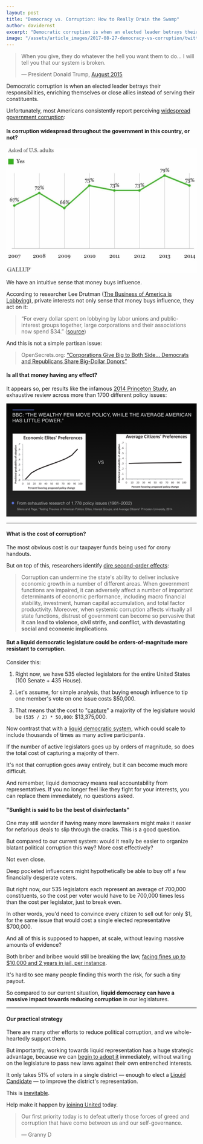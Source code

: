 ```yaml
---
layout: post
title: "Democracy vs. Corruption: How to Really Drain the Swamp"
author: davidernst
excerpt: "Democratic corruption is when an elected leader betrays their responsibilities to their voters, enriching themselves or close allies instead. Unfortunately, most Americans consistently report seeing widespread government corruption..."
image: "/assets/article_images/2017-08-27-democracy-vs-corruption/twitter_large.png"
---
```


> When you give, they do whatever the hell you want them to do... I will tell you that our system is broken.
>
> — President Donald Trump, [August 2015](https://www.youtube.com/watch?v=e4tHW9_bb08)

Democratic corruption is when an elected leader betrays their responsibilities, enriching themselves or close allies instead of serving their constituents.

Unfortunately, most Americans consistently report perceiving [widespread government corruption](http://www.gallup.com/poll/185759/widespread-government-corruption.aspx):

#### Is corruption widespread throughout the government in this country, or not?

![](/assets/article_images/2017-08-27-democracy-vs-corruption/gallup-is-corruption-widespread.jpg)

We have an intuitive sense that money buys influence.

According to researcher Lee Drutman ([The Business of America is Lobbying](http://www.oxfordscholarship.com/view/10.1093/acprof:oso/9780190215514.001.0001/acprof-9780190215514)), private interests not only sense that money buys influence, they act on it:

> “For every dollar spent on lobbying by labor unions and public-interest groups together, large corporations and their associations now spend $34.” ([source](https://www.theatlantic.com/business/archive/2015/04/how-corporate-lobbyists-conquered-american-democracy/390822/))

And this is not a simple partisan issue:

> OpenSecrets.org: [“Corporations Give Big to Both Side... Democrats and Republicans Share Big-Dollar Donors”](https://www.opensecrets.org/news/2010/11/democrats-and-republicans-sharing-b/)

#### Is all that money having any effect?

It appears so, per results like the infamous [2014 Princeton Study](http://www.bbc.com/news/blogs-echochambers-27074746), an exhaustive review across more than 1700 different policy issues:

[![](/assets/article_images/2017-08-27-democracy-vs-corruption/Princeton-Study.png)](/assets/article_images/2017-08-27-democracy-vs-corruption/Princeton-Study.png)

------------

#### What is the cost of corruption?

The most obvious cost is our taxpayer funds being used for crony handouts.

But on top of this, researchers identify [dire second-order effects](http://www.imf.org/external/pubs/ft/sdn/2016/sdn1605.pdf):

> Corruption can undermine the state's ability to deliver inclusive economic growth in a
number of different areas. When government functions are impaired, it can adversely affect a
number of important determinants of economic performance, including macro financial stability,
investment, human capital accumulation, and total factor productivity. Moreover, when systemic
corruption affects virtually all state functions, distrust of government can become so pervasive that **it
can lead to violence, civil strife, and conflict, with devastating social and economic implications**.

#### But a liquid democratic legislature could be orders-of-magnitude more resistant to corruption.

Consider this:

1. Right now, we have 535 elected legislators for the entire United States (100 Senate + 435 House).

1. Let's assume, for simple analysis, that buying enough influence to tip one member's vote on one issue costs $50,000.

1. That means that the cost to "[capture](https://en.wikipedia.org/wiki/Regulatory_capture)" a majority of the legislature would be `(535 / 2) * 50,000`: $13,375,000.

Now contrast that with a [liquid democratic system](/2016/09/21/what-is-liquid-democracy/), which could scale to include thousands of times as many active participants.

If the number of active legislators goes up by orders of magnitude, so does the total cost of capturing a majority of them.

It's not that corruption goes away entirely, but it can become much more difficult.

And remember, liquid democracy means real accountability from representatives. If you no longer feel like they fight for your interests, you can replace them immediately, no questions asked.

#### "Sunlight is said to be the best of disinfectants"

One may still wonder if having many more lawmakers might make it easier for nefarious deals to slip through the cracks. This is a good question.

But compared to our current system: would it really be easier to organize blatant political corruption this way? More cost effectively?

Not even close.

Deep pocketed influencers might hypothetically be able to buy off a few financially desperate voters.

But right now, our 535 legislators each represent an average of 700,000 constituents, so the cost per voter would have to be 700,000 times less than the cost per legislator, just to break even.

In other words, you'd need to convince every citizen to sell out for only $1, for the same issue that would cost a single elected representative $700,000.

And all of this is supposed to happen, at scale, without leaving massive amounts of evidence?

Both briber and bribee would still be breaking the law, [facing fines up to $10,000 and 2 years in jail, per instance](https://www.law.cornell.edu/uscode/text/18/597).

It's hard to see many people finding this worth the risk, for such a tiny payout.

So compared to our current situation, **liquid democracy can have a massive impact towards reducing corruption** in our legislatures.

-----

#### Our practical strategy

There are many other efforts to reduce political corruption, and we whole-heartedly support them.

But importantly, working towards liquid representation has a huge strategic advantage, because we can [begin to adopt it](/2017/11/06/announcing-united-vote/) immediately, without waiting on the legislature to pass new laws against their own entrenched interests.

It only takes 51% of voters in a single district — enough to elect a [Liquid Candidate](/2017/07/04/running-liquid-democracy-candidates/) — to improve the district's representation.

This is [inevitable](https://blog.united.vote/2018/06/06/liquid-is-inevitable/).

Help make it happen by [joining United](https://united.vote/join) today.

> Our first priority today is to defeat utterly those forces of greed and corruption that have come between us and our self-governance.
>
> — Granny D
